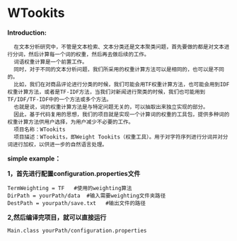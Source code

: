 # WTookits

**Introduction:**
```shell
  在文本分析研究中，不管是文本检索、文本分类还是文本聚类问题，首先要做的都是对文本进行分词，然后计算每一个词的权重，然后再去做后续的工作。
  词语权重计算是一个前置工作。
  同时，对于不同的文本分析问题，我们所采用的权重计算方法可以是相同的，也可以是不同的。
  比如，我们在对商品评论进行分类的时候，我们可能会用TF权重计算方法，也可能会用到IDF权重计算方法，或者是TF-IDF方法，当我们对新闻进行聚类的时候，我们也可能用到TF/IDF/TF-IDF中的一个方法或多个方法。
  也就是说，词的权重计算方法是与特定问题无关的，可以抽取出来独立实现的部分。
  因此，基于代码复用的思想，我们的项目就是实现一个计算词的权重的工具包，提供多种词的权重计算方法供用户选择，为用户减少不必要的工作。
  项目名称：WTookits
  项目描述：WTookits，即Weight Tookits（权重工具）。用于对字符序列进行分词并对分词进行加权，以供进一步的自然语言处理。
```

**simple example：**

**1，首先进行配置configuration.properties文件**
```shell
TermWeighting = TF   #使用的weighting算法
DirPath = yourPath/data  #输入需要weighting文件夹路径
DestPath = yourpath/save.txt   #输出文件的路径
```
**2,然后编译完项目，就可以直接运行**
```shell
Main.class yourPath/configuration.properties
```
